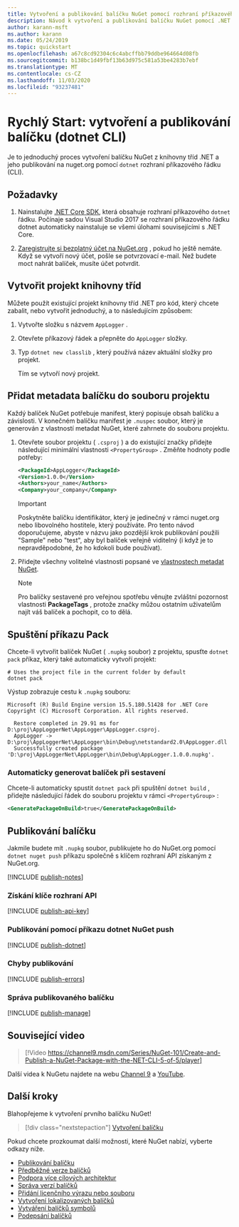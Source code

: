 ```yaml
---
title: Vytvoření a publikování balíčku NuGet pomocí rozhraní příkazového řádku dotnet
description: Návod k vytvoření a publikování balíčku NuGet pomocí .NET Core CLI, dotnet.
author: karann-msft
ms.author: karann
ms.date: 05/24/2019
ms.topic: quickstart
ms.openlocfilehash: a67c8cd92304c6c4abcffbb79ddbe964664d08fb
ms.sourcegitcommit: b138bc1d49fbf13b63d975c581a53be4283b7ebf
ms.translationtype: MT
ms.contentlocale: cs-CZ
ms.lasthandoff: 11/03/2020
ms.locfileid: "93237481"
---
```

# <a name="quickstart-create-and-publish-a-package-dotnet-cli"></a>Rychlý Start: vytvoření a publikování balíčku (dotnet CLI)

Je to jednoduchý proces vytvoření balíčku NuGet z knihovny tříd .NET a jeho publikování na nuget.org pomocí `dotnet` rozhraní příkazového řádku (CLI).

## <a name="prerequisites"></a>Požadavky

1. Nainstalujte [.NET Core SDK](https://www.microsoft.com/net/download/), která obsahuje rozhraní příkazového `dotnet` řádku. Počínaje sadou Visual Studio 2017 se rozhraní příkazového řádku dotnet automaticky nainstaluje se všemi úlohami souvisejícími s .NET Core.

1. [Zaregistrujte si bezplatný účet na NuGet.org](https://www.nuget.org/users/account/LogOn?returnUrl=%2F) , pokud ho ještě nemáte. Když se vytvoří nový účet, pošle se potvrzovací e-mail. Než budete moct nahrát balíček, musíte účet potvrdit.

## <a name="create-a-class-library-project"></a>Vytvořit projekt knihovny tříd

Můžete použít existující projekt knihovny tříd .NET pro kód, který chcete zabalit, nebo vytvořit jednoduchý, a to následujícím způsobem:

1. Vytvořte složku s názvem `AppLogger` .

1. Otevřete příkazový řádek a přepněte do `AppLogger` složky.

1. Typ `dotnet new classlib` , který používá název aktuální složky pro projekt.

   Tím se vytvoří nový projekt.

## <a name="add-package-metadata-to-the-project-file"></a>Přidat metadata balíčku do souboru projektu

Každý balíček NuGet potřebuje manifest, který popisuje obsah balíčku a závislosti. V konečném balíčku manifest je `.nuspec` soubor, který je generován z vlastností metadat NuGet, které zahrnete do souboru projektu.

1. Otevřete soubor projektu ( `.csproj` ) a do existující značky přidejte následující minimální vlastnosti `<PropertyGroup>` . Změňte hodnoty podle potřeby:

    ```xml
    <PackageId>AppLogger</PackageId>
    <Version>1.0.0</Version>
    <Authors>your_name</Authors>
    <Company>your_company</Company>
    ```

    > [!Important]
    > Poskytněte balíčku identifikátor, který je jedinečný v rámci nuget.org nebo libovolného hostitele, který používáte. Pro tento návod doporučujeme, abyste v názvu jako pozdější krok publikování použili "Sample" nebo "test", aby byl balíček veřejně viditelný (i když je to nepravděpodobné, že ho kdokoli bude používat).

1. Přidejte všechny volitelné vlastnosti popsané ve [vlastnostech metadat NuGet](/dotnet/core/tools/csproj#nuget-metadata-properties).

    > [!Note]
    > Pro balíčky sestavené pro veřejnou spotřebu věnujte zvláštní pozornost vlastnosti **PackageTags** , protože značky můžou ostatním uživatelům najít váš balíček a pochopit, co to dělá.

## <a name="run-the-pack-command"></a>Spuštění příkazu Pack

Chcete-li vytvořit balíček NuGet ( `.nupkg` soubor) z projektu, spusťte `dotnet pack` příkaz, který také automaticky vytvoří projekt:

```dotnetcli
# Uses the project file in the current folder by default
dotnet pack
```

Výstup zobrazuje cestu k `.nupkg` souboru:

```output
Microsoft (R) Build Engine version 15.5.180.51428 for .NET Core
Copyright (C) Microsoft Corporation. All rights reserved.

  Restore completed in 29.91 ms for D:\proj\AppLoggerNet\AppLogger\AppLogger.csproj.
  AppLogger -> D:\proj\AppLoggerNet\AppLogger\bin\Debug\netstandard2.0\AppLogger.dll
  Successfully created package 'D:\proj\AppLoggerNet\AppLogger\bin\Debug\AppLogger.1.0.0.nupkg'.
```

### <a name="automatically-generate-package-on-build"></a>Automaticky generovat balíček při sestavení

Chcete-li automaticky spustit `dotnet pack` při spuštění `dotnet build` , přidejte následující řádek do souboru projektu v rámci `<PropertyGroup>` :

```xml
<GeneratePackageOnBuild>true</GeneratePackageOnBuild>
```

## <a name="publish-the-package"></a>Publikování balíčku

Jakmile budete mít `.nupkg` soubor, publikujete ho do NuGet.org pomocí `dotnet nuget push` příkazu společně s klíčem rozhraní API získaným z NuGet.org.

[!INCLUDE [publish-notes](includes/publish-notes.md)]

### <a name="acquire-your-api-key"></a>Získání klíče rozhraní API

[!INCLUDE [publish-api-key](includes/publish-api-key.md)]

### <a name="publish-with-dotnet-nuget-push"></a>Publikování pomocí příkazu dotnet NuGet push

[!INCLUDE [publish-dotnet](includes/publish-dotnet.md)]

### <a name="publish-errors"></a>Chyby publikování

[!INCLUDE [publish-errors](includes/publish-errors.md)]

### <a name="manage-the-published-package"></a>Správa publikovaného balíčku

[!INCLUDE [publish-manage](includes/publish-manage.md)]

## <a name="related-video"></a>Související video

> [!Video https://channel9.msdn.com/Series/NuGet-101/Create-and-Publish-a-NuGet-Package-with-the-NET-CLI-5-of-5/player]

Další videa k NuGetu najdete na webu [Channel 9](https://channel9.msdn.com/Series/NuGet-101) a [YouTube](https://www.youtube.com/playlist?list=PLdo4fOcmZ0oVLvfkFk8O9h6v2Dcdh2bh_).

## <a name="next-steps"></a>Další kroky

Blahopřejeme k vytvoření prvního balíčku NuGet!

> [!div class="nextstepaction"]
> [Vytvoření balíčku](../create-packages/creating-a-package-dotnet-cli.md)

Pokud chcete prozkoumat další možnosti, které NuGet nabízí, vyberte odkazy níže.

- [Publikování balíčku](../nuget-org/publish-a-package.md)
- [Předběžné verze balíčků](../create-packages/Prerelease-Packages.md)
- [Podpora více cílových architektur](../create-packages/multiple-target-frameworks-project-file.md)
- [Správa verzí balíčků](../concepts/package-versioning.md)
- [Přidání licenčního výrazu nebo souboru](../reference/msbuild-targets#packing-a-license-expression-or-a-license-file)
- [Vytvoření lokalizovaných balíčků](../create-packages/creating-localized-packages.md)
- [Vytváření balíčků symbolů](../create-packages/symbol-packages-snupkg.md)
- [Podepsání balíčků](../create-packages/Sign-a-package.md)
